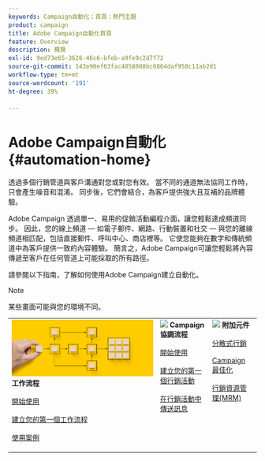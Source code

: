 ```yaml
---
keywords: Campaign自動化；首頁；熱門主題
product: campaign
title: Adobe Campaign自動化首頁
feature: Overview
description: 概覽
exl-id: 9ed73e65-3626-46c6-bfeb-a9fe9c2d7f72
source-git-commit: 143e90ef63fac4058008bc6864daf950c11ab2d1
workflow-type: tm+mt
source-wordcount: '191'
ht-degree: 39%

---
```


# Adobe Campaign自動化 {#automation-home}

透過多個行銷管道與客戶溝通對您或對您有效。 當不同的通道無法協同工作時，只會產生噪音和混淆。 同步後，它們會結合，為客戶提供強大且互補的品牌體驗。

Adobe Campaign 透過單一、易用的促銷活動編程介面，讓您輕鬆達成頻道同步。 因此，您的線上頻道 — 如電子郵件、網路、行動裝置和社交 — 與您的離線頻道相匹配，包括直接郵件、呼叫中心、商店裡等。 它使您能夠在數字和傳統頻道中為客戶提供一致的內容體驗。  簡言之，Adobe Campaign可讓您輕鬆將內容傳遞至客戶在任何管道上可能採取的所有路徑。


請參閱以下指南，了解如何使用Adobe Campaign建立自動化。

>[!NOTE]
>
>某些畫面可能與您的環境不同。

<table>
<tr style="border: 0;">
  <td valign="top">
    <div><img src="assets/do-not-localize/workflow.jpeg">
    <b>工作流程</b>
    </div>
    <br>
    <div>
    <a href="workflow/about-workflows.md">開始使用</a>
    </div>
    <br>     
    <div>
    <a href="workflow/build-a-workflow.md">建立您的第一個工作流程</a>
    </div>
    <br>
    <div>
    <a href="workflow/workflow-use-cases.md">使用案例</a>
    </div>
    <br>
  </td>
  <td valign="top">
    <div><img src="assets/do-not-localize/campaign.jpeg">
    <b>Campaign 協調流程</b>
    </div>
    <br>
    <div>
    <a href="campaigns/set-up-campaigns.md">開始使用</a>
    </div>
    <br>
    <div>
    <a href="campaigns/marketing-campaign-create.md">建立您的第一個行銷活動</a>
    </div>
    <br>
    <div>
    <a href="campaigns/marketing-campaign-deliveries.md">在行銷活動中傳送訊息</a>
    </div>
    <br>
  </td>
  <td valign="top">
    <div><img src="assets/do-not-localize/add-on.jpeg">
    <b>附加元件</b>
    </div>
    <br>
    <div>
    <a href="distributed-marketing/about-distributed-marketing.md">分散式行銷</a>
    </div>
    <br>
    <div>
    <a href="campaign-opt/campaign-typologies.md">Campaign 最佳化</a>
    </div>
    <br>
    <div>
    <a href="mrm/about-marketing-resource-management.md">行銷資源管理(MRM)</a>
    </div>
    <br>
  </td>
</tr>
</table>
